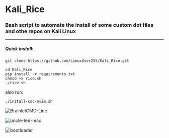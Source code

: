 # Kali_Rice
### Bash script to automate the install of some custom dot files and othe repos on Kali Linux
---
##### Quick install:
`git clone https://github.com/LinuxUser255/Kali_Rice.git`

 ```
 cd Kali_Rice
 pip install -r requirements.txt
 chmod +x rice.sh
 ./rice.sh
 ```
also run: 
```
./install-coc-nvim.sh
```

![BrainletCMD-Line](https://user-images.githubusercontent.com/46334926/178116017-4bc954e4-d462-48b3-b0b6-dc9bc6bb8557.png)

![uncle-ted-mac](https://user-images.githubusercontent.com/46334926/178115990-2b1ded74-9445-42cf-8280-4439418c342f.png)

![bootloader](https://user-images.githubusercontent.com/46334926/178116141-17f94caa-aaf6-431e-9136-938195c7f9e1.jpg)
